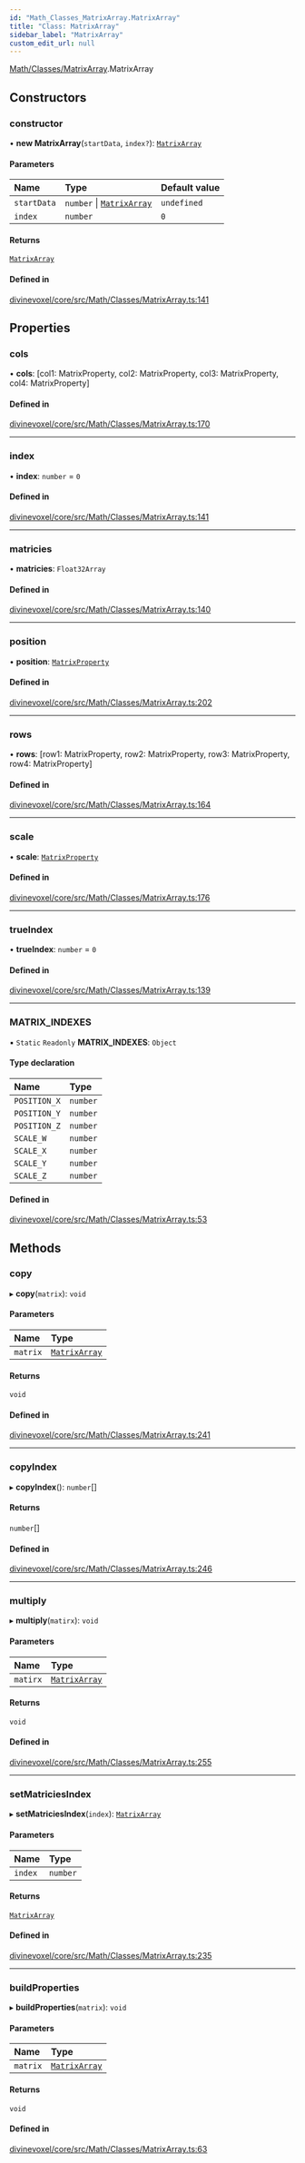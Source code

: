 ```yaml
---
id: "Math_Classes_MatrixArray.MatrixArray"
title: "Class: MatrixArray"
sidebar_label: "MatrixArray"
custom_edit_url: null
---
```


[Math/Classes/MatrixArray](../modules/Math_Classes_MatrixArray.md).MatrixArray

## Constructors

### constructor

• **new MatrixArray**(`startData`, `index?`): [`MatrixArray`](Math_Classes_MatrixArray.MatrixArray.md)

#### Parameters

| Name | Type | Default value |
| :------ | :------ | :------ |
| `startData` | `number` \| [`MatrixArray`](Math_Classes_MatrixArray.MatrixArray.md) | `undefined` |
| `index` | `number` | `0` |

#### Returns

[`MatrixArray`](Math_Classes_MatrixArray.MatrixArray.md)

#### Defined in

[divinevoxel/core/src/Math/Classes/MatrixArray.ts:141](https://github.com/lucasdamianjohnson/DivineVoxelEngine/blob/596fa7391478620ed460dfb4856ff0a763b91c49/divinevoxel/core/src/Math/Classes/MatrixArray.ts#L141)

## Properties

### cols

• **cols**: [col1: MatrixProperty, col2: MatrixProperty, col3: MatrixProperty, col4: MatrixProperty]

#### Defined in

[divinevoxel/core/src/Math/Classes/MatrixArray.ts:170](https://github.com/lucasdamianjohnson/DivineVoxelEngine/blob/596fa7391478620ed460dfb4856ff0a763b91c49/divinevoxel/core/src/Math/Classes/MatrixArray.ts#L170)

___

### index

• **index**: `number` = `0`

#### Defined in

[divinevoxel/core/src/Math/Classes/MatrixArray.ts:141](https://github.com/lucasdamianjohnson/DivineVoxelEngine/blob/596fa7391478620ed460dfb4856ff0a763b91c49/divinevoxel/core/src/Math/Classes/MatrixArray.ts#L141)

___

### matricies

• **matricies**: `Float32Array`

#### Defined in

[divinevoxel/core/src/Math/Classes/MatrixArray.ts:140](https://github.com/lucasdamianjohnson/DivineVoxelEngine/blob/596fa7391478620ed460dfb4856ff0a763b91c49/divinevoxel/core/src/Math/Classes/MatrixArray.ts#L140)

___

### position

• **position**: [`MatrixProperty`](Math_Classes_MatrixArray.MatrixProperty.md)

#### Defined in

[divinevoxel/core/src/Math/Classes/MatrixArray.ts:202](https://github.com/lucasdamianjohnson/DivineVoxelEngine/blob/596fa7391478620ed460dfb4856ff0a763b91c49/divinevoxel/core/src/Math/Classes/MatrixArray.ts#L202)

___

### rows

• **rows**: [row1: MatrixProperty, row2: MatrixProperty, row3: MatrixProperty, row4: MatrixProperty]

#### Defined in

[divinevoxel/core/src/Math/Classes/MatrixArray.ts:164](https://github.com/lucasdamianjohnson/DivineVoxelEngine/blob/596fa7391478620ed460dfb4856ff0a763b91c49/divinevoxel/core/src/Math/Classes/MatrixArray.ts#L164)

___

### scale

• **scale**: [`MatrixProperty`](Math_Classes_MatrixArray.MatrixProperty.md)

#### Defined in

[divinevoxel/core/src/Math/Classes/MatrixArray.ts:176](https://github.com/lucasdamianjohnson/DivineVoxelEngine/blob/596fa7391478620ed460dfb4856ff0a763b91c49/divinevoxel/core/src/Math/Classes/MatrixArray.ts#L176)

___

### trueIndex

• **trueIndex**: `number` = `0`

#### Defined in

[divinevoxel/core/src/Math/Classes/MatrixArray.ts:139](https://github.com/lucasdamianjohnson/DivineVoxelEngine/blob/596fa7391478620ed460dfb4856ff0a763b91c49/divinevoxel/core/src/Math/Classes/MatrixArray.ts#L139)

___

### MATRIX\_INDEXES

▪ `Static` `Readonly` **MATRIX\_INDEXES**: `Object`

#### Type declaration

| Name | Type |
| :------ | :------ |
| `POSITION_X` | `number` |
| `POSITION_Y` | `number` |
| `POSITION_Z` | `number` |
| `SCALE_W` | `number` |
| `SCALE_X` | `number` |
| `SCALE_Y` | `number` |
| `SCALE_Z` | `number` |

#### Defined in

[divinevoxel/core/src/Math/Classes/MatrixArray.ts:53](https://github.com/lucasdamianjohnson/DivineVoxelEngine/blob/596fa7391478620ed460dfb4856ff0a763b91c49/divinevoxel/core/src/Math/Classes/MatrixArray.ts#L53)

## Methods

### copy

▸ **copy**(`matrix`): `void`

#### Parameters

| Name | Type |
| :------ | :------ |
| `matrix` | [`MatrixArray`](Math_Classes_MatrixArray.MatrixArray.md) |

#### Returns

`void`

#### Defined in

[divinevoxel/core/src/Math/Classes/MatrixArray.ts:241](https://github.com/lucasdamianjohnson/DivineVoxelEngine/blob/596fa7391478620ed460dfb4856ff0a763b91c49/divinevoxel/core/src/Math/Classes/MatrixArray.ts#L241)

___

### copyIndex

▸ **copyIndex**(): `number`[]

#### Returns

`number`[]

#### Defined in

[divinevoxel/core/src/Math/Classes/MatrixArray.ts:246](https://github.com/lucasdamianjohnson/DivineVoxelEngine/blob/596fa7391478620ed460dfb4856ff0a763b91c49/divinevoxel/core/src/Math/Classes/MatrixArray.ts#L246)

___

### multiply

▸ **multiply**(`matirx`): `void`

#### Parameters

| Name | Type |
| :------ | :------ |
| `matirx` | [`MatrixArray`](Math_Classes_MatrixArray.MatrixArray.md) |

#### Returns

`void`

#### Defined in

[divinevoxel/core/src/Math/Classes/MatrixArray.ts:255](https://github.com/lucasdamianjohnson/DivineVoxelEngine/blob/596fa7391478620ed460dfb4856ff0a763b91c49/divinevoxel/core/src/Math/Classes/MatrixArray.ts#L255)

___

### setMatriciesIndex

▸ **setMatriciesIndex**(`index`): [`MatrixArray`](Math_Classes_MatrixArray.MatrixArray.md)

#### Parameters

| Name | Type |
| :------ | :------ |
| `index` | `number` |

#### Returns

[`MatrixArray`](Math_Classes_MatrixArray.MatrixArray.md)

#### Defined in

[divinevoxel/core/src/Math/Classes/MatrixArray.ts:235](https://github.com/lucasdamianjohnson/DivineVoxelEngine/blob/596fa7391478620ed460dfb4856ff0a763b91c49/divinevoxel/core/src/Math/Classes/MatrixArray.ts#L235)

___

### buildProperties

▸ **buildProperties**(`matrix`): `void`

#### Parameters

| Name | Type |
| :------ | :------ |
| `matrix` | [`MatrixArray`](Math_Classes_MatrixArray.MatrixArray.md) |

#### Returns

`void`

#### Defined in

[divinevoxel/core/src/Math/Classes/MatrixArray.ts:63](https://github.com/lucasdamianjohnson/DivineVoxelEngine/blob/596fa7391478620ed460dfb4856ff0a763b91c49/divinevoxel/core/src/Math/Classes/MatrixArray.ts#L63)
